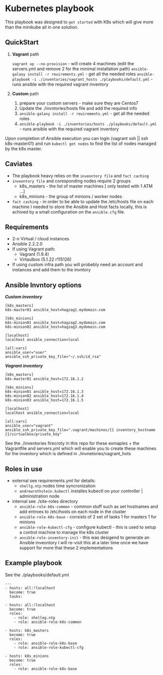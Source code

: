 Kubernetes playbook
===================

This playbook was designed to `get started` with K8s which will give more than the minikube all in one solution.

QuickStart
----------

1. **Vagrant** path

    `vagrant up --no-provision` - will create 4 machines (edit the servers.yml and remove 2 for the minimal installation path)
    `ansible-galaxy install -r reuirements.yml` - get all the needed roles
    `ansible-playbook -i ./inventories/vagrant_hosts ./playbooks/default.yml` - runs ansible with the required vagrant inventory

1. **Custom** path

    1. prepare your custom servers - make sure they are Centos7
    1. Update the ./invntories/hosts file and add the required info
    2. `ansible-galaxy install -r reuirements.yml` - get all the needed roles
    3. `ansible-playbook -i ./inventories/hosts ./playbooks/default.yml` - runs ansible with the required vagrant inventory

Upon completion of Ansible execution you can login (vagrant ssh || ssh k8s-master01) and run `kubectl get nodes` to find the list of nodes managed by the k8s master.

Caviates
--------

* The playbook heavy relies on the `inveontory file` and `fact caching`
* `inveontory file` and coresponding nodes require 2 groups
    * k8s_masters - the list of master machines [ only tested with 1 ATM ...]
    * k8s_minions - the group of minions / worker nodes
* `fact caching` - in order to be able to update the /etc/hosts file on each machine I needed to store the Ansible and Host facts locally, this is achived by a small configuration on the `ansible.cfg` file.

Requirements
------------
* 2-n Virtual / cloud instances
* Ansible 2.2.2.0
* If using Vagrant path: 
    * Vagrant (1.9.4) 
    * Virtaulbox (5.1.22 r115126)
* If using custom infra path you will probebly need an account and instances and add them to the invntory


Ansible Invntory options
------------------------

**_Custom inventory_**

```yamlex
[k8s_masters]
k8s-master01 ansible_host=hagzag1.mydomain.com

[k8s_minions]
k8s-minion01 ansible_host=hagzag2.mydomain.com
k8s-minion02 ansible_host=hagzag3.mydomain.com

[localhost]
localhost ansible_connection=local

[all:vars]
ansible_user="user"
ansible_ssh_private_key_file="~/.ssh/id_rsa"
```    
**_Vagrant inventory_**

```yamlex
[k8s_masters]
k8s-master01 ansible_host=172.16.1.2

[k8s_minions]
k8s-minion01 ansible_host=172.16.1.3
k8s-minion02 ansible_host=172.16.1.4
k8s-minion03 ansible_host=172.16.1.5

[localhost]
localhost ansible_connection=local

[all:vars]
ansible_user="vagrant"
ansible_ssh_private_key_file=".vagrant/machines/{{ inventory_hostname }}/virtualbox/private_key"
```

See the ./inventories firecroty in this repo for these exmaples + the Vagrantfile and servers.yml which will enable you to create these machines for the inventory which is defined in ./invnetories/vagrant_hots 


Roles in use
------------

* external see requirements.yml for details:
    * `shellg.ntp` nodes time syncronization
    * `andrewrothstein.kubectl` installes kubectl on your controller | administration node
* internal see ./site-roles directory
    * `ansible-role-k8s-common` - common stuff such as set hostnames and add entroes to /etc/hosts on each node in the cluster
    * `ansible-role-k8s-base` - consists of 2 set of tasks 1 for masters 1 for minions 
    * `ansible-role-kubectl-cfg` - configure kubectl - this is used to setup a control machine to manage the k8s cluster
    * `ansible-role-inventory-init` - this was desigend to generate an Ansible inveontory I will re-visit this at a later time once we have support for more that these 2 implementations 
    
    
Example playbook
----------------

See the ./playbooks/default.yml
```yamlex
---
- hosts: all:!localhost
  become: true
  tasks:

- hosts: all:!localhost
  become: true
  roles:
    - role: shelleg.ntp
    - role: ansible-role-k8s-common

- hosts: k8s_masters
  become: true
  roles:
    - role: ansible-role-k8s-base
    - role: ansible-role-kubectl-cfg

- hosts: k8s_minions
  become: true
  roles:
    - role: ansible-role-k8s-base

```
